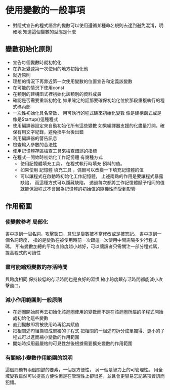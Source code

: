 # 使用變數的一般事項
- 對隱式宣告的程式語言的變數可以使用遵循某種命名規則去達到避免混淆，明確地 知道這個變數的型態是什麼
##  變數初始化原則
- 宣告每個變數時就初始化
- 在靠近變速第一次使用的地方初始化他
 - 就近原則
- 理想的情況下再靠近第一次使用變數的位置宣告和定義該變數
- 在可能的情況下使用const
- 在類別的建構函式裡初始化該類別的資料成員
- 確認是否需要重新初始化
    如果確定的話那要確保初始化位於那段重複執行的程式碼內部
- 一次性初始化具名常數， 用可執行的程式碼來初始化變數
像是建構函式或是像是Startup()這種程式
- 使用編譯器設定來自動初始化所有這些變數
    如果編譯器支援的化盡量打開，確保有用文字紀錄，避免換平台後出錯
- 利用編譯器的警告訊息
- 檢查輸入參數的合法性
- 使用記憶體存區檢查工具來檢查錯誤的指標
- 在程式一開始時初始化工作記憶體
    有幾種方式
    - 使用記憶體填充工具， 在程式執行時填充 預料的值。
    -  如果使用 記憶體 填充工具 ，偶爾可以改變一下填充記憶體的值
    - 可以讓程式在啟動時初始化工作記憶體， 上述兩點的作用是要讓程式暴露缺陷， 而這種方式可以隱藏缺陷， 透過每次都將工作記憶體賦予相同的值就能保證程式不會因為記憶體的初始值的隨機性而受到影響
 ##  作用範圍
 ### 使變數參考 局部化
 書中提到一個名詞，攻擊窗口，意思是變數被不當修改或是被忘記。
   書中提到一個名詞跨度， 指的是變數在被使用時前一次跟這一次使用中間需隔多少行程式碼， 所有變數加總的平均直誇度越小越好，可以讓讀者只需關注一部分程式碼，提高程式的可讀性
### 盡可能縮短變數的存活時間
 與跨度相同 保持較低的存活時間也是良好的習慣
 縮小跨度跟存活時間都能減小攻擊窗口。
 ### 減小作用範圍則一般原則
 - 在迴圈開始前再去初始化該迴圈使用的變數而不是在該迴圈所屬的子程式開始處初始化這些變數
 - 直到變數即將被使用時再給其賦值
 - 把相關述句組擷取成單獨的子程式
     把相關的一組述句拆分成單獨得、更小的子程式可以進而縮小變數的作用範圍
 - 開始時採用最嚴格的可見性然後根據需要擴充變數的作用範圍
### 有關縮小變數作用範圍的說明
這個問題有兩個關鍵的要素，一個是方便性， 另一個是智力上的可管理性。 用全域變數雖然可以提高方便性但是在管理性上卻很差，並且會更容易忘記某項資訊而犯錯。

<!--stackedit_data:
eyJoaXN0b3J5IjpbLTc1MDExODQ4NiwtNjg5NDcyNjIxLDE3OD
A3OTAzMjEsLTE4NjcyNjQ2NTEsMTg4MzUzODM0NywyMDg2Mzc4
OTg0LDIwMzI2NjAyMiwxOTA3MDQyODY2LC05OTE1MDUzNTMsLT
EzOTM4MTg4OF19
-->